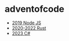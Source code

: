 # adventofcode

- [2019 Node JS](./2019-nodejs/README.md)
- [2020-2022 Rust](./2020-2022-rust/README.md)
- [2023 C#](./2023-csharp/README.md)
